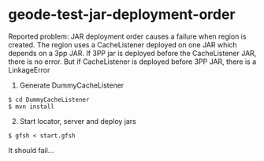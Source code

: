 # geode-test-jar-deployment-order

Reported problem: JAR deployment order causes a failure when region is created. The region uses a CacheListener deployed on one JAR which depends on a 3pp JAR. If 3PP jar is deployed before the CacheListener JAR, there is no error. But if CacheListener is deployed before 3PP JAR, there is a LinkageError

1. Generate DummyCacheListener
```
$ cd DummyCacheListener
$ mvn install
```

2. Start locator, server and deploy jars
```
$ gfsh < start.gfsh
```

It should fail...
